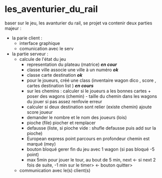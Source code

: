 # les_aventurier_du_rail

baser sur le jeu, les avanturier du rail, se projet va contenir deux parties majeur : 
 - la parie client :
     - interface graphique
     - comunication avec le serv
 - la partie serveur : 
     - calcule de l'état du jeu
        - representation du plateau (matrice) ***en cour***
        - classe ville associe une ville à un numéro ***ok***
        - classe carte destination ***ok***
        - pour le joueurs, créé une class (inventaire wagon dico , score , cartes destination list ) ***en cours***
        - sur les chemins : calculer si le joueurs a les bonnes cartes + poser des wagons (chemin) - taille du chemin dans les wagons du jouer si pas assez renfovie erreur
        - calculer si deux destination sont relier (existe chemin)  ajoute score joueur
        - demander le nombre et le nom des joueurs (lois)
        - pioche (file) piocher et remplacer
        - defausse (liste, si pioche vide : shufle defausse puis add sur la pioche)
        - European express point parcours en profondeur chemin est marqué (mey) 
        - bouton bloqué gerer fin du jeu avec 1 wagon (si pas bloqué -5 point)
        - max 5min pour jouer le tour, au bout de 5 min, next
       <- si next 2 fois de suite, -1 min sur le timer>
       <- bouton quitter> 
     - communication avec le(s) client(s)

 